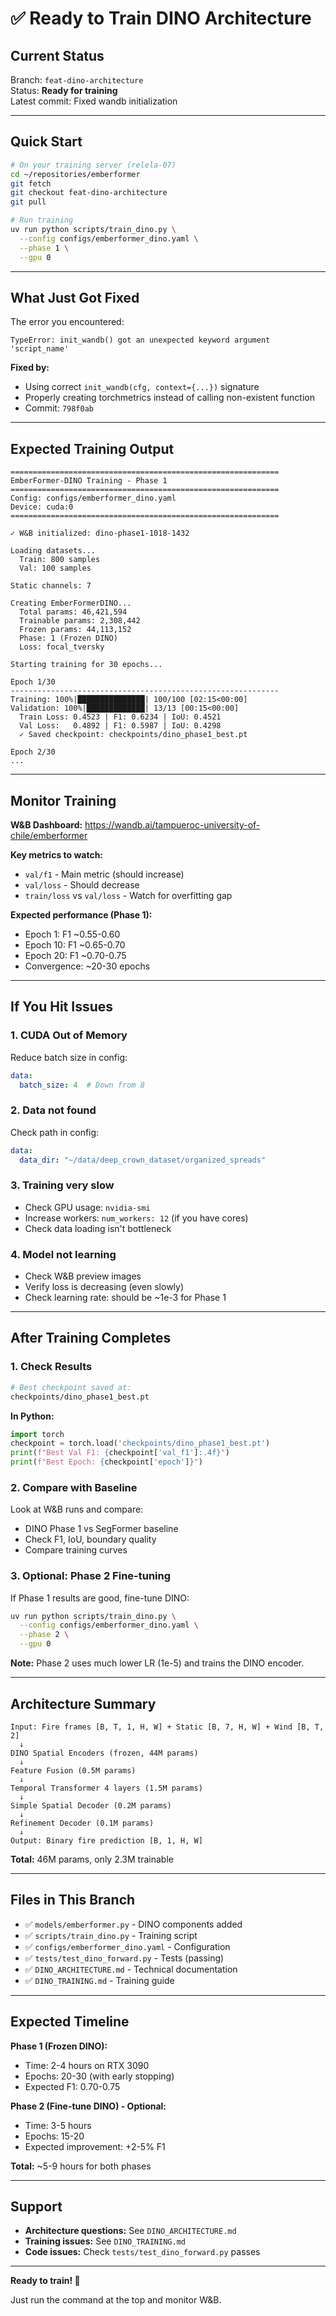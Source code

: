 # ✅ Ready to Train DINO Architecture

## Current Status

Branch: `feat-dino-architecture`  
Status: **Ready for training**  
Latest commit: Fixed wandb initialization

---

## Quick Start

```bash
# On your training server (relela-07)
cd ~/repositories/emberformer
git fetch
git checkout feat-dino-architecture
git pull

# Run training
uv run python scripts/train_dino.py \
  --config configs/emberformer_dino.yaml \
  --phase 1 \
  --gpu 0
```

---

## What Just Got Fixed

The error you encountered:
```
TypeError: init_wandb() got an unexpected keyword argument 'script_name'
```

**Fixed by:**
- Using correct `init_wandb(cfg, context={...})` signature
- Properly creating torchmetrics instead of calling non-existent function
- Commit: `798f0ab`

---

## Expected Training Output

```
============================================================
EmberFormer-DINO Training - Phase 1
============================================================
Config: configs/emberformer_dino.yaml
Device: cuda:0
============================================================

✓ W&B initialized: dino-phase1-1018-1432

Loading datasets...
  Train: 800 samples
  Val: 100 samples

Static channels: 7

Creating EmberFormerDINO...
  Total params: 46,421,594
  Trainable params: 2,308,442
  Frozen params: 44,113,152
  Phase: 1 (Frozen DINO)
  Loss: focal_tversky

Starting training for 30 epochs...

Epoch 1/30
------------------------------------------------------------
Training: 100%|███████████████| 100/100 [02:15<00:00]
Validation: 100%|█████████████| 13/13 [00:15<00:00]
  Train Loss: 0.4523 | F1: 0.6234 | IoU: 0.4521
  Val Loss:   0.4892 | F1: 0.5987 | IoU: 0.4298
  ✓ Saved checkpoint: checkpoints/dino_phase1_best.pt

Epoch 2/30
...
```

---

## Monitor Training

**W&B Dashboard:**
https://wandb.ai/tampueroc-university-of-chile/emberformer

**Key metrics to watch:**
- `val/f1` - Main metric (should increase)
- `val/loss` - Should decrease
- `train/loss` vs `val/loss` - Watch for overfitting gap

**Expected performance (Phase 1):**
- Epoch 1: F1 ~0.55-0.60
- Epoch 10: F1 ~0.65-0.70
- Epoch 20: F1 ~0.70-0.75
- Convergence: ~20-30 epochs

---

## If You Hit Issues

### 1. CUDA Out of Memory

Reduce batch size in config:
```yaml
data:
  batch_size: 4  # Down from 8
```

### 2. Data not found

Check path in config:
```yaml
data:
  data_dir: "~/data/deep_crown_dataset/organized_spreads"
```

### 3. Training very slow

- Check GPU usage: `nvidia-smi`
- Increase workers: `num_workers: 12` (if you have cores)
- Check data loading isn't bottleneck

### 4. Model not learning

- Check W&B preview images
- Verify loss is decreasing (even slowly)
- Check learning rate: should be ~1e-3 for Phase 1

---

## After Training Completes

### 1. Check Results

```bash
# Best checkpoint saved at:
checkpoints/dino_phase1_best.pt
```

**In Python:**
```python
import torch
checkpoint = torch.load('checkpoints/dino_phase1_best.pt')
print(f"Best Val F1: {checkpoint['val_f1']:.4f}")
print(f"Best Epoch: {checkpoint['epoch']}")
```

### 2. Compare with Baseline

Look at W&B runs and compare:
- DINO Phase 1 vs SegFormer baseline
- Check F1, IoU, boundary quality
- Compare training curves

### 3. Optional: Phase 2 Fine-tuning

If Phase 1 results are good, fine-tune DINO:

```bash
uv run python scripts/train_dino.py \
  --config configs/emberformer_dino.yaml \
  --phase 2 \
  --gpu 0
```

**Note:** Phase 2 uses much lower LR (1e-5) and trains the DINO encoder.

---

## Architecture Summary

```
Input: Fire frames [B, T, 1, H, W] + Static [B, 7, H, W] + Wind [B, T, 2]
  ↓
DINO Spatial Encoders (frozen, 44M params)
  ↓
Feature Fusion (0.5M params)
  ↓
Temporal Transformer 4 layers (1.5M params)
  ↓
Simple Spatial Decoder (0.2M params)
  ↓
Refinement Decoder (0.1M params)
  ↓
Output: Binary fire prediction [B, 1, H, W]
```

**Total:** 46M params, only 2.3M trainable

---

## Files in This Branch

- ✅ `models/emberformer.py` - DINO components added
- ✅ `scripts/train_dino.py` - Training script
- ✅ `configs/emberformer_dino.yaml` - Configuration
- ✅ `tests/test_dino_forward.py` - Tests (passing)
- ✅ `DINO_ARCHITECTURE.md` - Technical documentation
- ✅ `DINO_TRAINING.md` - Training guide

---

## Expected Timeline

**Phase 1 (Frozen DINO):**
- Time: 2-4 hours on RTX 3090
- Epochs: 20-30 (with early stopping)
- Expected F1: 0.70-0.75

**Phase 2 (Fine-tune DINO) - Optional:**
- Time: 3-5 hours
- Epochs: 15-20
- Expected improvement: +2-5% F1

**Total:** ~5-9 hours for both phases

---

## Support

- **Architecture questions:** See `DINO_ARCHITECTURE.md`
- **Training issues:** See `DINO_TRAINING.md`
- **Code issues:** Check `tests/test_dino_forward.py` passes

---

**Ready to train! 🚀**

Just run the command at the top and monitor W&B.
